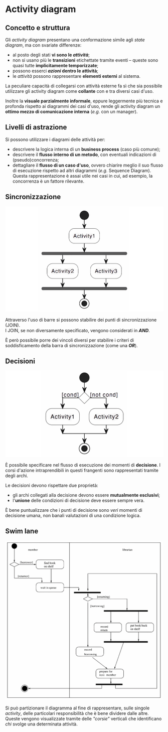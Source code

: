 # Activity diagram

## Concetto e struttura

Gli _activity diagram_ presentano una conformazione simile agli _state diagram_, ma con svariate differenze:
* al posto degli stati __vi sono le *attività*__;
* non si usano più le __transizioni__ etichettate tramite eventi &#8211; queste sono quasi tutte __implicitamente temporizzate__;
* possono esserci ___azioni_ dentro le attività__;
* le *attività* possono rappresentare __elementi esterni__ al sistema.

La peculiare capacità di collegarsi con attività esterne fa sì che sia possibile utilizzare gli activity diagram come __collante__ con e tra diversi casi d'uso.

Inoltre la __visuale parzialmente informale__, eppure leggermente più tecnica e profonda rispetto ai diagrammi dei casi d'uso, rende gli activity diagram un __ottimo mezzo di comunicazione interna__ (*e.g.* con un manager).

## Livelli di astrazione

Si possono utilizzare i diagrami delle attività per:
- descrivere la logica interna di un __business process__ (caso più comune);
- descrivere il __flusso interno di un metodo__, con eventuali indicazioni di (pseudo)concorrenza;
- dettagliare il __flusso di un caso d'uso__, ovvero chiarire meglio il suo flusso di esecuzione rispetto ad altri diagrammi (*e.g.* Sequence Diagram). 
Questa rappresentazione è assai utile nei casi in cui, ad esempio, la concorrenza è un fattore rilevante.


## Sincronizzazione

![Esempio activity diagram](/assets/11_activity-example.png)

Attraverso l'uso di barre si possono stabilire dei punti di sincronizzazione (JOIN). \
I JOIN, se non diversamente specificato, vengono considerati in ___AND___.

È però possibile porre dei vincoli diversi per stabilire i criteri di soddisficamento della barra di sincronizzazione (come una __*OR*__).

## Decisioni

![Esempio activity decision diagram](/assets/11_activity-decision-example.png)

È possibile specificare nel flusso di esecuzione dei momenti di __decisione__.
I corsi d'azione intraprendibili in questi frangenti sono rappresentati tramite degli archi.

Le decisioni devono rispettare due proprietà:
* gli archi collegati alla decisione devono essere __mutualmente esclusivi__;
* l'__unione__ delle condizioni di decisione deve essere sempre vera.

È bene puntualizzare che i punti di decisione sono _veri_ momenti di decisione umana, non banali valutazioni di una condizione logica.

## Swim lane

![Swim lane esempio](/assets/11_activity-swim-lane-example.png)

Si può partizionare il diagramma al fine di rappresentare, sulle singole _activity_, delle particolari responsibilità che è bene dividere dalle altre.
Queste vengono visualizzate tramite delle _"corsie"_ verticali che identificano _chi_ svolge una determinata attività.
